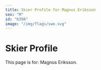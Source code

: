 ```yaml
---
title: Skier Profile for Magnus Eriksson
sex: "M"
id: "6398"
image: "/img/flags/swe.svg" 
---
```


# Skier Profile

This page is for: Magnus Eriksson.
    